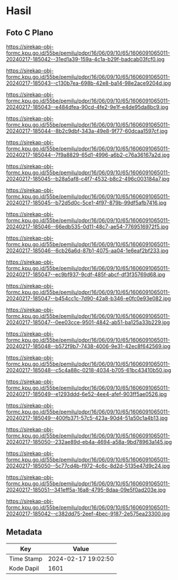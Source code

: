 # Hasil

## Foto C Plano

https://sirekap-obj-formc.kpu.go.id/55be/pemilu/pdpr/16/06/09/10/65/1606091065011-20240217-185042--31ed1a39-159a-4c1a-b29f-badcab03fcf0.jpg

https://sirekap-obj-formc.kpu.go.id/55be/pemilu/pdpr/16/06/09/10/65/1606091065011-20240217-185043--c130b7ea-698b-42e8-ba14-98e2ace9204d.jpg

https://sirekap-obj-formc.kpu.go.id/55be/pemilu/pdpr/16/06/09/10/65/1606091065011-20240217-185043--e484dfea-90cd-4fe2-9e1f-e4de95da8bc9.jpg

https://sirekap-obj-formc.kpu.go.id/55be/pemilu/pdpr/16/06/09/10/65/1606091065011-20240217-185044--8b2c9dbf-343a-49e8-9f77-60dcaa1597cf.jpg

https://sirekap-obj-formc.kpu.go.id/55be/pemilu/pdpr/16/06/09/10/65/1606091065011-20240217-185044--7f9a8829-65d1-4996-a6b2-c76a36167a2d.jpg

https://sirekap-obj-formc.kpu.go.id/55be/pemilu/pdpr/16/06/09/10/65/1606091065011-20240217-185045--b28a5af8-c4f7-4532-b8c2-496c003184a7.jpg

https://sirekap-obj-formc.kpu.go.id/55be/pemilu/pdpr/16/06/09/10/65/1606091065011-20240217-185045--b72d5d0c-5ce1-4f97-879b-99df5afb7416.jpg

https://sirekap-obj-formc.kpu.go.id/55be/pemilu/pdpr/16/06/09/10/65/1606091065011-20240217-185046--66edb535-0d11-48c7-ae54-7769516972f5.jpg

https://sirekap-obj-formc.kpu.go.id/55be/pemilu/pdpr/16/06/09/10/65/1606091065011-20240217-185046--6cb26a6d-87b1-4075-aa04-1e6eaf2bf233.jpg

https://sirekap-obj-formc.kpu.go.id/55be/pemilu/pdpr/16/06/09/10/65/1606091065011-20240217-185047--ec9bf937-9cdf-485f-abcf-df3f35769d68.jpg

https://sirekap-obj-formc.kpu.go.id/55be/pemilu/pdpr/16/06/09/10/65/1606091065011-20240217-185047--b454cc1c-7d90-42a8-b346-e0fc0e93e082.jpg

https://sirekap-obj-formc.kpu.go.id/55be/pemilu/pdpr/16/06/09/10/65/1606091065011-20240217-185047--0ee03cce-9501-4842-ab51-ba125a33b229.jpg

https://sirekap-obj-formc.kpu.go.id/55be/pemilu/pdpr/16/06/09/10/65/1606091065011-20240217-185048--b572f9b7-7438-4006-9e31-42ec8f642569.jpg

https://sirekap-obj-formc.kpu.go.id/55be/pemilu/pdpr/16/06/09/10/65/1606091065011-20240217-185048--c5c4a88c-0218-4034-b705-61bc43410b50.jpg

https://sirekap-obj-formc.kpu.go.id/55be/pemilu/pdpr/16/06/09/10/65/1606091065011-20240217-185049--e1293ddd-6e52-4ee4-afef-903ff5ae0526.jpg

https://sirekap-obj-formc.kpu.go.id/55be/pemilu/pdpr/16/06/09/10/65/1606091065011-20240217-185049--400fb371-57c5-423a-90d4-51a50c1a4b13.jpg

https://sirekap-obj-formc.kpu.go.id/55be/pemilu/pdpr/16/06/09/10/65/1606091065011-20240217-185050--232ae89d-eb4a-4694-a58a-9bd78963a145.jpg

https://sirekap-obj-formc.kpu.go.id/55be/pemilu/pdpr/16/06/09/10/65/1606091065011-20240217-185050--5c77cd4b-f972-4c6c-8d2d-5135e47d9c24.jpg

https://sirekap-obj-formc.kpu.go.id/55be/pemilu/pdpr/16/06/09/10/65/1606091065011-20240217-185051--341eff5a-16a8-4795-8daa-09e5f0ad203e.jpg

https://sirekap-obj-formc.kpu.go.id/55be/pemilu/pdpr/16/06/09/10/65/1606091065011-20240217-185042--c382dd75-2eef-4bec-9187-2e575ea23300.jpg


## Metadata

| Key        | Value               |
| ---------- | ------------------- |
| Time Stamp | 2024-02-17 19:02:50 |
| Kode Dapil | 1601                |



